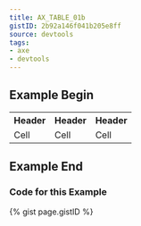 ```yaml
---
title: AX_TABLE_01b
gistID: 2b92a146f041b205e8ff
source: devtools
tags:
- axe
- devtools
---
```


<h2 aria-describedby="{{ page.gistID }}">Example Begin</h2>
<div class="rendered-not">
<table role="presentation"> 
  <tr>
    <th>Header</th>
    <th>Header</th>
    <th>Header</th>
  </tr>
  <tr>
    <td>Cell</td>
    <td>Cell</td>
    <td>Cell</td>
  </tr>
</table>
</div> <!-- rendered-not -->

<h2 aria-describedby="{{ page.gistID }}">Example End</h2>

<h3 aria-describedby="{{ page.gistID }}">Code for this Example</h3>
{% gist page.gistID %}
